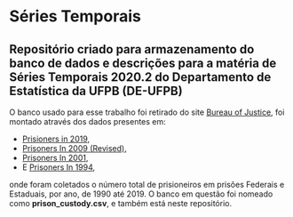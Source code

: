 # Séries Temporais

## Repositório criado para armazenamento do banco de dados e descrições para a matéria de **Séries Temporais 2020.2** do Departamento de Estatística da UFPB (DE-UFPB)

O banco usado para esse trabalho foi retirado do site [Bureau of Justice](https://www.bjs.gov/index.cfm?ty=pbse&sid=40), foi montado através dos dados presentes em:
- [Prisioners in 2019](https://www.bjs.gov/index.cfm?ty=pbdetail&iid=7106),
- [Prisoners In 2009 (Revised)](https://www.bjs.gov/index.cfm?ty=pbdetail&iid=2232),
- [Prisoners In 2001](https://www.bjs.gov/index.cfm?ty=pbdetail&iid=926),
- E [Prisoners In 1994](https://www.bjs.gov/index.cfm?ty=pbdetail&iid=1280),

onde foram coletados o número total de prisioneiros em prisões Federais e Estaduais, por ano, de 1990 até 2019. O banco em questão foi nomeado como **prison_custody.csv**,
e também está neste repositório.
